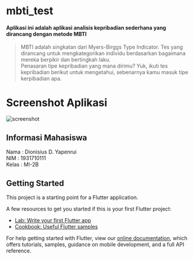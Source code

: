 # mbti_test

#### Aplikasi ini adalah aplikasi analisis kepribadian sederhana yang dirancang dengan metode MBTI

>MBTI adalah singkatan dari Myers-Birggs Type Indicator. Tes yang dirancang untuk mengkategorikan individu berdasarkan bagaimana mereka berpikir dan bertingkah laku. <br> Penasaran tipe kepribadian yang mana dirimu? Yuk, ikuti tes kepribadian berikut untuk mengetahui, sebenarnya kamu masuk tipe kerpibadian apa.

# Screenshot Aplikasi

![screenshot](img/capture.gif)

## Informasi Mahasiswa
Nama : Dionisius D. Yapenrui <br>
NIM : 1931710111 <br>
Kelas : MI-2B

## Getting Started

This project is a starting point for a Flutter application.

A few resources to get you started if this is your first Flutter project:

- [Lab: Write your first Flutter app](https://flutter.dev/docs/get-started/codelab)
- [Cookbook: Useful Flutter samples](https://flutter.dev/docs/cookbook)

For help getting started with Flutter, view our
[online documentation](https://flutter.dev/docs), which offers tutorials,
samples, guidance on mobile development, and a full API reference.
